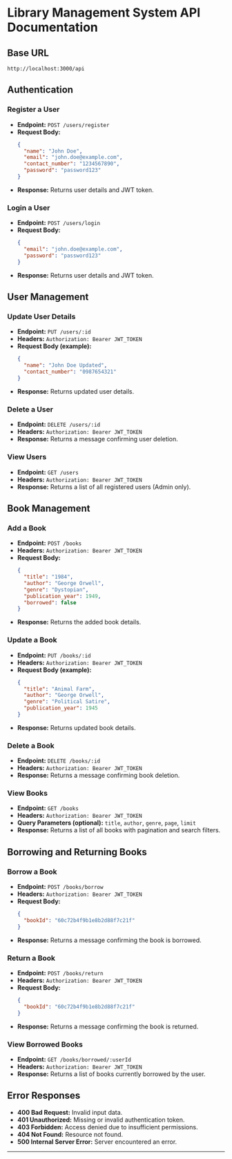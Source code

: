 # Library Management System API Documentation

## Base URL

```
http://localhost:3000/api
```

## Authentication

### Register a User

- **Endpoint:** `POST /users/register`
- **Request Body:**
  ```json
  {
    "name": "John Doe",
    "email": "john.doe@example.com",
    "contact_number": "1234567890",
    "password": "password123"
  }
  ```
- **Response:** Returns user details and JWT token.

### Login a User

- **Endpoint:** `POST /users/login`
- **Request Body:**
  ```json
  {
    "email": "john.doe@example.com",
    "password": "password123"
  }
  ```
- **Response:** Returns user details and JWT token.

## User Management

### Update User Details

- **Endpoint:** `PUT /users/:id`
- **Headers:** `Authorization: Bearer JWT_TOKEN`
- **Request Body (example):**
  ```json
  {
    "name": "John Doe Updated",
    "contact_number": "0987654321"
  }
  ```
- **Response:** Returns updated user details.

### Delete a User

- **Endpoint:** `DELETE /users/:id`
- **Headers:** `Authorization: Bearer JWT_TOKEN`
- **Response:** Returns a message confirming user deletion.

### View Users

- **Endpoint:** `GET /users`
- **Headers:** `Authorization: Bearer JWT_TOKEN`
- **Response:** Returns a list of all registered users (Admin only).

## Book Management

### Add a Book

- **Endpoint:** `POST /books`
- **Headers:** `Authorization: Bearer JWT_TOKEN`
- **Request Body:**
  ```json
  {
    "title": "1984",
    "author": "George Orwell",
    "genre": "Dystopian",
    "publication_year": 1949,
    "borrowed": false
  }
  ```
- **Response:** Returns the added book details.

### Update a Book

- **Endpoint:** `PUT /books/:id`
- **Headers:** `Authorization: Bearer JWT_TOKEN`
- **Request Body (example):**
  ```json
  {
    "title": "Animal Farm",
    "author": "George Orwell",
    "genre": "Political Satire",
    "publication_year": 1945
  }
  ```
- **Response:** Returns updated book details.

### Delete a Book

- **Endpoint:** `DELETE /books/:id`
- **Headers:** `Authorization: Bearer JWT_TOKEN`
- **Response:** Returns a message confirming book deletion.

### View Books

- **Endpoint:** `GET /books`
- **Headers:** `Authorization: Bearer JWT_TOKEN`
- **Query Parameters (optional):** `title`, `author`, `genre`, `page`, `limit`
- **Response:** Returns a list of all books with pagination and search filters.

## Borrowing and Returning Books

### Borrow a Book

- **Endpoint:** `POST /books/borrow`
- **Headers:** `Authorization: Bearer JWT_TOKEN`
- **Request Body:**
  ```json
  {
    "bookId": "60c72b4f9b1e8b2d88f7c21f"
  }
  ```
- **Response:** Returns a message confirming the book is borrowed.

### Return a Book

- **Endpoint:** `POST /books/return`
- **Headers:** `Authorization: Bearer JWT_TOKEN`
- **Request Body:**
  ```json
  {
    "bookId": "60c72b4f9b1e8b2d88f7c21f"
  }
  ```
- **Response:** Returns a message confirming the book is returned.

### View Borrowed Books

- **Endpoint:** `GET /books/borrowed/:userId`
- **Headers:** `Authorization: Bearer JWT_TOKEN`
- **Response:** Returns a list of books currently borrowed by the user.

## Error Responses

- **400 Bad Request:** Invalid input data.
- **401 Unauthorized:** Missing or invalid authentication token.
- **403 Forbidden:** Access denied due to insufficient permissions.
- **404 Not Found:** Resource not found.
- **500 Internal Server Error:** Server encountered an error.

---
